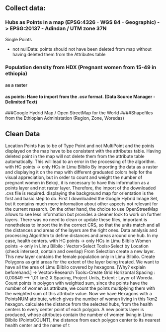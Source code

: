 ## Collect data:

### Hubs as Points in a map (EPSG:4326 - WGS 84 - Geographic) -> EPSG:20137 - Adindan / UTM zone 37N
Single Points
- not nullData: points should not have been deleted from map without having deleted them from the Attributes table
### Population density from HDX (Pregnant women from 15-49 in ethiopia)
#### as a raster
#### as points: Have to import from the .csv format. (Data Source Manager - Delimited Text)

###Google Hydrid Map / Open StreetMap for the World
####Shapefiles from the Ethiopian Administation (Region, Zone, Woredas)

## Clean Data
Location Points has to be of Type Point and not MultiPoint and the points displayed on the map have to be consistent with the attributes table. Having deleted point in the map will not delete them from the attribute table automatically. This will lead to an error in the processing of the algorithm. with HC points -> only HCs in Limu Bilbilo
By importing the data as a raster and displaying it on the map with different graduated colors help for the visual appreciation, but in order to count and weight the number of pregnant women in Bekoji, it is necessary to have this information as a points layer and not raster layer. Therefore, the import of the downloaded .cvs file is required.
 displaying the background map for orientation is the first and basic step to do. First I downloaded the Google Hybrid Image Set, but it contains much more information about other aspects not relevant for the current research. On the other hand, the choice to use OpenStreetMap allows to see less information but provides a cleaner look to work on further layers.
There was no need to clean or update these files, important is nonetheless to import the in the correct CRS, so that the units match and all the distances and areas of the layers are the right ones.
Data analysis and processing
Algorithm to define distances and areas around one hub. In my case, health centers.
with HC points -> only HCs in Limu Bilbilo
Women points -> only in Limu Bilbilo : Vector>Select Tools>Select by Location (check intersect, contain and overlap)
From Selection create a new layer. This new layer contains the female population only in Limu Bilbilo.
Create Polygons as grid areas for the extent of the layer being treated. We want to have all the area of Limu Bilbilo covered by hexagons. [Why? explain beforehand.] -> Vector>Research Tools>Create Grid
Horizontal Spacing : 0,00849 --> 1,01 km2
X Spacing, Project Units, Extent : Layer of Woreda.
Count points in polygon with weighted sum, since the points have the number of women as attribute, we count the points multiplying them with the weighted sum of this attribute value.
Now we have Hexagons with a PointsNUM attribute, which gives the number of women living in this 1km2 hexagon.
calculate the distance from the selected hubs, from the health centers to every center point of each polygon. A new points layer is produced, whose attributes contain the number of women living in Limu Bilbilo (PointsCOUNT), the distance from each polygon center to its nearest health center and the name of t
